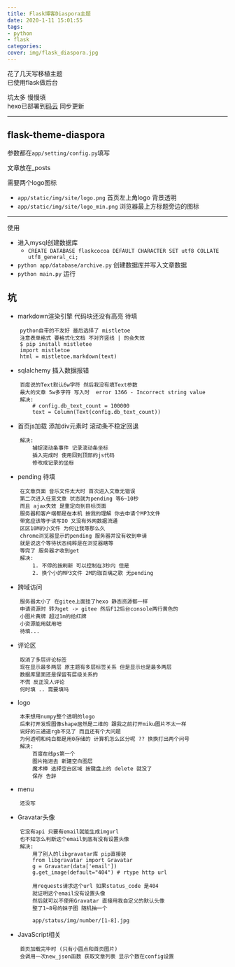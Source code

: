 ```yaml
---
title: Flask博客Diaspora主题
date: 2020-1-11 15:01:55
tags: 
- python
- flask
categories:
cover: img/flask_diaspora.jpg
---
```


花了几天写移植主题  
已使用flask做后台  

坑太多 慢慢填   
hexo已部署到[码云](http://hotobun.gitee.com/hexo) 同步更新

*** 
## flask-theme-diaspora

参数都在`app/setting/config.py`填写

文章放在_posts

需要两个logo图标
* `app/static/img/site/logo.png` 首页左上角logo 背景透明
* `app/static/img/site/logo_min.png` 浏览器最上方标题旁边的图标 

*** 
使用 
* 进入mysql创建数据库 
  * `CREATE DATABASE flaskcocoa DEFAULT CHARACTER SET utf8 COLLATE utf8_general_ci;`
* `python app/database/archive.py` 创建数据库并写入文章数据
* `python main.py` 运行



## 坑
* markdown渲染引擎 代码块还没有高亮 待填
```
    python自带的不友好 最后选择了 mistletoe
    注意表单格式 要格式化文档 不对齐竖线 | 的会失效
    $ pip install mistletoe
    import mistletoe
    html = mistletoe.markdown(text)
```

* sqlalchemy 插入数据报错
```
    百度说的Text默认6w字符 然后我没有填Text参数 
    最大的文章 5w多字符 写入时  error 1366 - Incorrect string value
    解决:  
        # config.db_text_count = 100000
        text = Column(Text(config.db_text_count))  
```

* 首页js加载 添加div元素时 滚动条不稳定回退
```
    解决:
        捕捉滚动条事件 记录滚动条坐标
        插入完成时 使用回到顶部的js代码
        修改成记录的坐标
```

* pending 待填
```
    在文章页面 音乐文件太大时 首次进入文章无错误
    第二次进入任意文章 状态就为pending 等6~10秒 
    而且 ajax失效 是重定向到目标页面
    服务器和客户端都是在本机 按我的理解 你去申请个MP3文件 
    带宽应该等于读写IO 又没有外网数据流通 
    区区10M的小文件 为何让我等那么久
    chrome浏览器显示的pending 服务器并没有收到申请
    就是说这个等待状态纯粹是在浏览器瞎等 
    等完了 服务器才收到get
    解决: 
        1. 不停的按刷新 可以控制在3秒内 但是
        2. 换个小的MP3文件 2M的珈百璃之歌 无pending
```

* 跨域访问 
```
    服务器太小了 在gitee上面挂了hexo 静态资源都一样
    申请资源时 转为get -> gitee 然后F12后台console两行黄色的
    小图片黄牌 超过1m的给红牌
    小资源能用就用吧 
    待填...
```

* 评论区
```
    取消了多层评论标签
    现在显示最多两层 原主题有多层标签关系 但是显示也是最多两层
    数据库里面还是保留有层级关系的
    不慌 反正没人评论 
    何时填 .. 需要填吗 
```

* logo
```
    本来想用numpy整个透明的logo
    后来打开发现图像shape居然是二维的 跟我之前打开miku图片不太一样 
    说好的三通道rgb不见了 而且还有个大问题
    为何透明和纯白都是用0存储的 计算机怎么区分呢 ?? 换换打出两个问号
    解决:
        百度在线ps第一个 
        图片拖进去 新建空白图层 
        魔术棒 选择空白区域 按键盘上的 delete 就没了 
        保存 告辞
```

* menu 
```
    还没写
```

* Gravatar头像
```
    它没有api 只要有email就能生成imgurl
    也不知怎么判断这个email到底有没有设置头像
    解决:
        用了别人的libgravatar库 pip直接装
        from libgravatar import Gravatar
        g = Gravatar(data['email'])
        g.get_image(default="404") # rtype http url
        
        用requests请求这个url 如果status_code 是404 
        就证明这个email没有设置头像 
        然后就可以不使用Gravatar 直接用我自定义的默认头像 
        整了1~8号的妹子图 随机抽一个
        
        app/status/img/number/[1-8].jpg
```

* JavaScript相关
```
    首页加载完毕时 (只有小圆点和首页图片)
    会调用一次new_json函数 获取文章列表 显示个数在config设置
```


